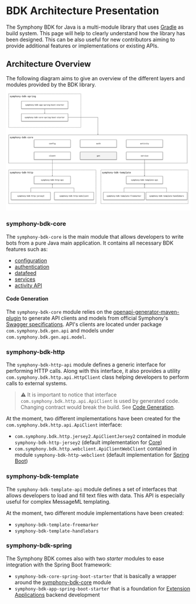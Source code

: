 # BDK Architecture Presentation
The Symphony BDK for Java is a multi-module library that uses [Gradle](https://gradle.org/) as build system. 
This page will help to clearly understand how the library has been designed. This can be also useful for new contributors
aiming to provide additional features or implementations or existing APIs. 

## Architecture Overview
The following diagram aims to give an overview of the different layers and modules provided by the BDK library.
![Architecture Overview Diagram](architecture.svg)

### symphony-bdk-core
The `symphony-bdk-core` is the main module that allows developers to write bots from a pure Java main application. It contains
all necessary BDK features such as: 
- [configuration](../configuration.md) 
- [authentication](../authentication.md)
- [datafeed](../datafeed.md)
- [services](../message.md)
- [activity API](../activity-api.md)

#### Code Generation
The `symphony-bdk-core` module relies on the [openapi-generator-maven-plugin](https://github.com/OpenAPITools/openapi-generator/blob/master/modules/openapi-generator-maven-plugin/README.md)
to generate API clients and models from official Symphony's [Swagger specifications](https://github.com/finos/symphony-api-spec).
API's clients are located under package `com.symphony.bdk.gen.api` and models under `com.symphony.bdk.gen.api.model`.

### symphony-bdk-http
The `symphony-bdk-http-api` module defines a generic interface for performing HTTP calls. Along with this interface, it
also provides a utility `com.symphony.bdk.http.api.HttpClient` class helping developers to perform calls to external systems.
> :warning: It is important to notice that interface `com.symphony.bdk.http.api.ApiClient` is used by generated code. 
> Changing contract would break the build. See [Code Generation](#code-generation).

At the moment, two different implementations have been created for the `com.symphony.bdk.http.api.ApiClient` interface:
- `com.symphony.bdk.http.jersey2.ApiClientJersey2` contained in module `symphony-bdk-http-jersey2` (default implementation for [Core](#symphony-bdk-core))
- `com.symphony.bdk.http.webclient.ApiClientWebClient` contained in module `symphony-bdk-http-webclient` (default implementation for [Spring Boot](#symphony-bdk-spring))  

### symphony-bdk-template
The `symphony-bdk-template-api` module defines a set of interfaces that allows developers to load and fill text files with 
data. This API is especially useful for complex MessageML templating.

At the moment, two different module implementations have been created: 
- `symphony-bdk-template-freemarker`
- `symphony-bdk-template-handlebars`

### symphony-bdk-spring
The Symphony BDK comes also with two _starter_ modules to ease integration with the Spring Boot framework: 
- `symphony-bdk-core-spring-boot-starter` that is basically a wrapper around the [symphony-bdk-core](#symphony-bdk-core) module
- `symphony-bdk-app-spring-boot-starter` that is a foundation for [Extension Applications](https://docs.developers.symphony.com/building-extension-applications-on-symphony/building-extension-applications-on-symphony) 
backend development
